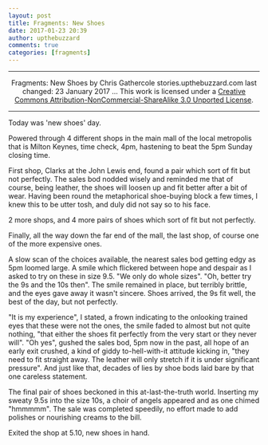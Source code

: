 ```yaml
---
layout: post
title: Fragments: New Shoes
date: 2017-01-23 20:39
author: upthebuzzard
comments: true
categories: [fragments]
---
```

<hr />

<p style="text-align:center;">Fragments: New Shoes
by Chris Gathercole
stories.upthebuzzard.com
last changed: 23 January 2017
...
This work is licensed under a
<a href="http://creativecommons.org/licenses/by-nc-sa/3.0/">Creative Commons Attribution-NonCommercial-ShareAlike 3.0 Unported License</a>.</p>

<hr />

<p style="text-align:left;"></p>

<p style="text-align:left;">Today was 'new shoes' day.</p>

<p style="text-align:left;">Powered through 4 different shops in the main mall of the local metropolis that is Milton Keynes, time check, 4pm, hastening to beat the 5pm Sunday closing time.</p>

<p style="text-align:left;">First shop, Clarks at the John Lewis end, found a pair which sort of fit but not perfectly. The sales bod nodded wisely and reminded me that of course, being leather, the shoes will loosen up and fit better after a bit of wear. Having been round the metaphorical shoe-buying block a few <span class="text_exposed_show">times, I knew this to be utter tosh, and duly did not say so to his face. </span></p>

<p style="text-align:left;"><span class="text_exposed_show">2 more shops, and 4 more pairs of shoes which sort of fit but not perfectly. </span></p>

<p style="text-align:left;"><span class="text_exposed_show">Finally, all the way down the far end of the mall, the last shop, of course one of the more expensive ones. </span></p>

<p style="text-align:left;">A slow scan of the choices available, the nearest sales bod getting edgy as 5pm loomed large. A smile which flickered between hope and despair as I asked to try on these in size 9.5. "We only do whole sizes". "Oh, better try the 9s and the 10s then". The smile remained in place, but terribly brittle, and the eyes gave away it wasn't sincere. Shoes arrived, the 9s fit well, the best of the day, but not perfectly.</p>

<p style="text-align:left;">"It is my experience", I stated, a frown indicating to the onlooking trained eyes that these were not the ones, the smile faded to almost but not quite nothing, "that either the shoes fit perfectly from the very start or they never will". "Oh yes", gushed the sales bod, 5pm now in the past, all hope of an early exit crushed, a kind of giddy to-hell-with-it attitude kicking in, "they need to fit straight away. The leather will only stretch if it is under significant pressure". And just like that, decades of lies by shoe bods laid bare by that one careless statement.</p>

<p style="text-align:left;">The final pair of shoes beckoned in this at-last-the-truth world. Inserting my sweaty 9.5s into the size 10s, a choir of angels appeared and as one chimed "hmmmmm". The sale was completed speedily, no effort made to add polishes or nourishing creams to the bill.</p>

<p style="text-align:left;">Exited the shop at 5.10, new shoes in hand.</p>
